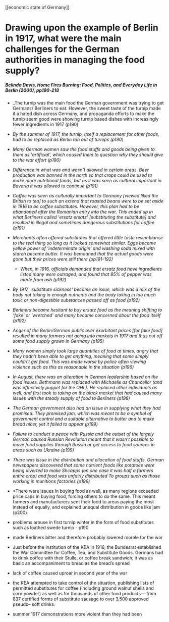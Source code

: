 [[economic state of Germany]]


# Drawing upon the example of Berlin in 1917, what were the main challenges for the German authorities in managing the food supply?

##### Belinda Davis, Home Fires Burning: Food, Politics, and Everyday Life in Berlin (2000), pp190-218

  
 - _The turnip was the main food the German government was trying to get Germans/ Berliners to eat. However, the sweet taste of the turnip made it a hated dish across Germany, and propaganda efforts to make the turnip seem good were showing turnip based dishes with increasingly fewer ingredients in 1917 (p190) 
- *By the summer of 1917, the turnip, itself a replacement for other foods, had to be replaced as Berlin ran out of turnips (p190)* 
- *Many German women saw the food stuffs and goods being given to them as 'artificial’, which caused them to question why they should give to the war effort (p190)*
- *Difference in what was and wasn't allowed in certain areas. Beer production was banned in the north so that crops could be used to make more nutritional foods, but as it was seen as cultural important in Bavaria it was allowed to continue (p191)* 
- *Coffee was seen as culturally important to Germany [viewed liked the British to tea] to such an extend that roasted beans were to be set aside in 1916 to be coffee substitutes. However, this plan had to be abandoned after the Romanian entry into the war. This ended up in what Berliners called 'ersatz ersatz’ [substituting the substitute] and resulted in illegal and sometimes dangerous substitutions for coffee (p191)* 
- *Merchants often offered substitutes that offered little taste resemblance to the real thing so long as it looked somewhat similar. Eggs became yellow power of ’indeterminate origin’ and washing soda mixed with starch became butter. It was bemoaned that the actual goods were gone but their prices were still there (pp191-192)* 
	- *When, in 1916, officials demanded that ersatz food have ingredients listed many were outraged, and found that 85% of pepper was made from ash (p192)* 
- *By 1917, 'substitute sickness’ became an issue, which was a mix of the body not taking in enough nutrients and the body taking in too much toxic or non-digestible substances passed off as food (p192)* 
- *Berliners became hesitant to buy ersatz food as the meaning shifting to ‘fake' or ’wretched' and many became concerned about the food itself (p192)* 
- *Anger of the Berlin/German public over exorbitant prices [for fake food] resulted in many farmers not going into markets in 1917 and thus cut off some food supply grown in Germany (p195)* 
- *Many women simply took large quantities of food at times, angry that they hadn't been able to get anything, meaning that some simply couldn't get food. This was made worse by police often viewing violence such as this as reasonable in the situation (p196)*  
- *In August, there was an alteration in German leadership based on the food issues. Bethmann was replaced with Michaelis as Chancellor (and was effectively puppet for the OHL). He replaced other individuals as well, and first took to taking on the black market that had caused many issues with the steady supply of food to Berliners (p198)* 
- *The German government also had an issue in supplying what they had promised. They promised jam, which was meant to be a symbol of government control and a suitable alternative to butter and to make bread nicer, yet it failed to appear (p199)* 
- *Failure to conduct a peace with Russia and the outset of the largely German caused Russian Revolution meant that it wasn’t possible to move food supplies through Russia or get access to food sources in areas such as Ukraine (p199)* 
- *There was issue in the distribution and allocation of food stuffs. German newspapers discovered that some nutrient foods like potatoes were being diverted to make Shcapps (on one case it was half a farmers entire crop) and food was unfairly distributed To groups such as those working in munitions factories (p199)* 
- *There were issues in buying food as well, as many regions exceeded price caps in buying food, forcing others to do the same. This meant farmers and manufacturers sent their food to areas paying the most instead of equally, and explained unequal distribution in goods like jam (p200)


- problems arouse in first turnip winter in the form of food substitutes such as loathed swede turnip - p190
- made Berliners bitter and therefore probably lowered morale for the war 
- Just before the institution of the KEA in 1916, the Bundesrat established the War Committee for Coffee, Tea, and Substitute Goods. Germans had to drink coffee with their Stulle, or coffee break sandwich; it was as basic an accompaniment to bread as the bread’s spread
- lack of coffee caused uproar in second year of the war
- the KEA attempted to take control of the situation, publishing lists of permitted substitutes for coffee (including ground walnut shells and corn powder) as well as for thousands of other food products— from 837 certified forms of substitute sausage to over 3,500 approved pseudo– soft drinks.
- summer 1917 demonstrations more violent than they had been 




